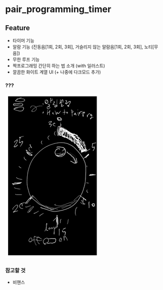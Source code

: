 # pair_programming_timer

## Feature
- 타이머 기능
- 알람 기능 (진동음[1회, 2회, 3회], 거슬리지 않는 알람음[1회, 2회, 3회], 노티[무음])
- 무한 루프 기능
- 짝프로그래밍 간단히 하는 법 소개 (with 일러스트)
- 깔끔한 화이트 계열 UI (+ 나중에 다크모드 추가)
### ???
<img src="https://github.com/42mogakp/pair_programming_timer/blob/master/Notes_200707_114022_d07_1.jpg" width=300/>

### 참고할 것   
- 비핸스
